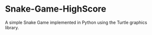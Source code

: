 # Snake-Game-HighScore
A simple Snake Game implemented in Python using the Turtle graphics library.
